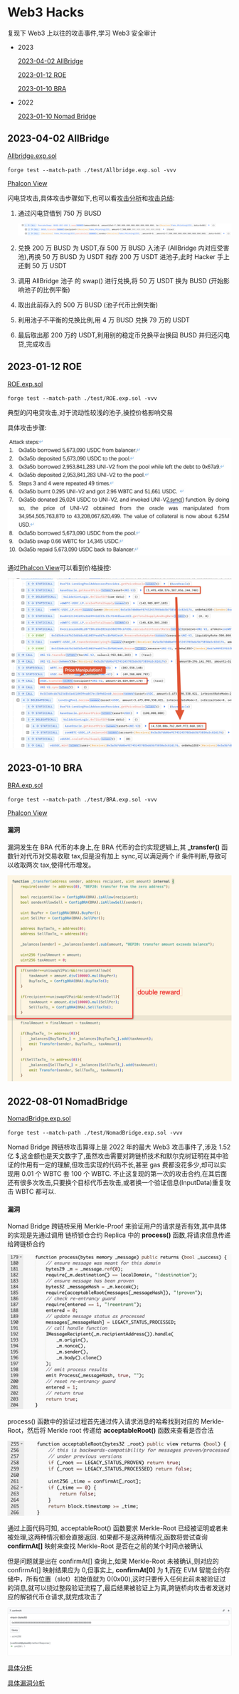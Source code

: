 # Web3 Hacks

复现下 Web3 上以往的攻击事件,学习 Web3 安全审计

- 2023

  [2023-04-02 AllBridge](#2023-04-02-allbridge)

  [2023-01-12 ROE](#2023-01-12-roe)

  [2023-01-10 BRA](#2023-01-10-bra)

- 2022

  [2023-01-10 Nomad Bridge](#2022-08-01-nomadbridge)

## 2023-04-02 AllBridge

[Allbridge.exp.sol](./test/Allbridge.exp.sol)

`forge test --match-path ./test/Allbridge.exp.sol -vvv`

[Phalcon View](https://explorer.phalcon.xyz/tx/bsc/0x7ff1364c3b3b296b411965339ed956da5d17058f3164425ce800d64f1aef8210)

闪电贷攻击,具体攻击步骤如下,也可以看[攻击分析](https://twitter.com/BeosinAlert/status/1642372700726505473)和[攻击总结](https://twitter.com/gbaleeeee/status/1642520517788966915):

1. 通过闪电贷借到 750 万 BUSD

   ![AllBridge_flashloan](images/AllBridge_flashloan.png)

2. 兑换 200 万 BUSD 为 USDT,存 500 万 BUSD 入池子 (AllBridge 内对应受害池),再换 50 万 BUSD 为 USDT 和存 200 万 USDT 进池子,此时 Hacker 手上还剩 50 万 USDT

3. 调用 AllBridge 池子 的 swap() 进行兑换,将 50 万 USDT 换为 BUSD (开始影响池子的比例平衡)

4. 取出此前存入的 500 万 BUSD (池子代币比例失衡)

5. 利用池子不平衡的兑换比例,用 4 万 BUSD 兑换 79 万的 USDT

6. 最后取出那 200 万的 USDT,利用别的稳定币兑换平台换回 BUSD 并归还闪电贷,完成攻击

## 2023-01-12 ROE

[ROE.exp.sol](./test/ROE.exp.sol)

`forge test --match-path ./test/ROE.exp.sol -vvv`

典型的闪电贷攻击,对于流动性较浅的池子,操控价格影响交易

具体攻击步骤:

![ROE_AttackSteps](./images/ROE_AttackSteps.jpeg)

通过[Phalcon View](https://explorer.phalcon.xyz/tx/eth/**0x927b784148b60d5233e57287671cdf67d38e3e69e5b6d0ecacc7c1aeaa98985b)可以看到价格操控:

![ROE_PhalconView](images/ROE_PhalconView.jpeg)

## 2023-01-10 BRA

[BRA.exp.sol](./test/BRA.exp.sol)

`forge test --match-path ./test/BRA.exp.sol -vvv`

[Phalcon View](https://explorer.phalcon.xyz/tx/bsc/0x4e5b2efa90c62f2b62925ebd7c10c953dc73c710ef06695eac3f36fe0f6b9348)

#### 漏洞

漏洞发生在 BRA 代币的本身上,在 BRA 代币的合约实现逻辑上,其 **\_transfer()** 函数针对代币对交易收取 tax,但是没有加上 sync,可以满足两个 if 条件判断,导致可以收取两次 tax,使得代币增发。

![BRA-_transfer()_BUG](images/BRA_BUG.jpeg)

## 2022-08-01 NomadBridge

[NomadBridge.exp.sol](./test/NomadBridge.exp.sol)

`forge test --match-path ./test/NomadBridge.exp.sol -vvv`

Nomad Bridge 跨链桥攻击算得上是 2022 年的最大 Web3 攻击事件了,涉及 1.52 亿 $,这金额也是天文数字了,虽然攻击需要对跨链桥技术和默尔克树证明在其中验证的作用有一定的理解,但攻击实现的代码不长,甚至 gas 费都没花多少,却可以实现用 0.01 个 WBTC 套 100 个 WBTC.
不止这复现的第一次的攻击合约,在其后面还有很多次攻击,只要换个目标代币去攻击,或者换一个验证信息(InputData)重复攻击 WBTC 都可以.

#### 漏洞

Nomad Bridge 跨链桥采用 Merkle-Proof 来验证用户的请求是否有效,其中具体的实现是先通过调用 链桥锁仓合约 Replica 中的 **process()** 函数,将请求信息传递给跨链桥合约

![NomadBridge_process()](<images/NomadBridge_process().jpeg>)

process() 函数中的验证过程首先通过传入请求消息的哈希找到对应的 Merkle-Root，然后将 Merkle root 传递给 **acceptableRoot()** 函数来查看是否合法

![NomadBridge_acceptableRoot()](<images/NomadBridge_acceptableRoot().jpeg>)

通过上面代码可知, acceptableRoot() 函数要求 Merkle-Root 已经被证明或者未被处理,这两种情况都会直接返回. 如果都不是这两种情况,函数将尝试查询 **confirmAt[]** 映射来查找 Merkle-Root 是否在之前的某个时间点被确认

但是问题就是出在 confirmAt[] 查询上,如果 Merkle-Root 未被确认,则对应的 confirmAt[] 映射结果应为 0,但事实上, **confirmAt[0]** 为 **1**,而在 EVM 智能合约存储中，所有位置（slot）初始值就为 0(0x00),这时只要传入任何此前未被验证过的消息,就可以绕过整段验证流程了,最后结果被验证上为真,跨链桥向攻击者发送对应的解锁代币仓请求,就完成攻击了

![NomadBridge_confirmAt[]](images/NomadBridge_confirmAt[].jpeg)

[具体分析](https://github.com/SunWeb3Sec/DeFiHackLabs/tree/main/academy/onchain_debug/07_Analysis_nomad_bridge/)

[具体漏洞分析](https://twitter.com/BlockSecTeam/status/1554335271964987395)
